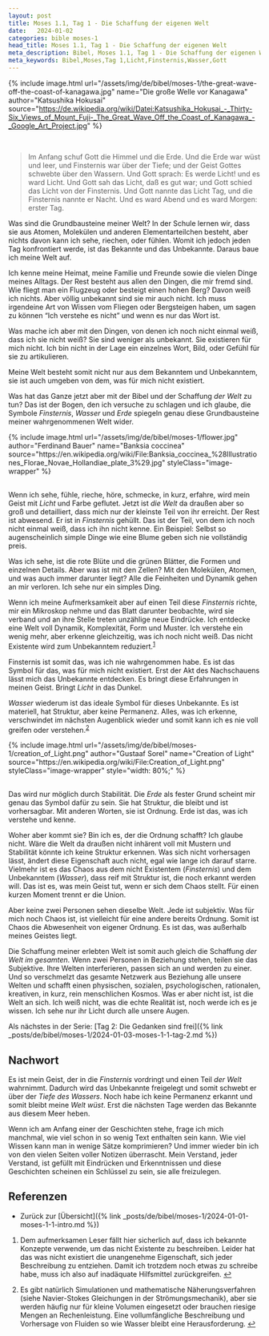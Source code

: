 ```yaml
---
layout: post
title: Moses 1.1, Tag 1 - Die Schaffung der eigenen Welt
date:   2024-01-02
categories: bible moses-1
head_title: Moses 1.1, Tag 1 - Die Schaffung der eigenen Welt
meta_description: Bibel, Moses 1.1, Tag 1 - Die Schaffung der eigenen Welt
meta_keywords: Bibel,Moses,Tag 1,Licht,Finsternis,Wasser,Gott
---
```


{% include image.html
  url="/assets/img/de/bibel/moses-1/the-great-wave-off-the-coast-of-kanagawa.jpg"
  name="Die große Welle vor Kanagawa"
  author="Katsushika Hokusai"
  source="https://de.wikipedia.org/wiki/Datei:Katsushika_Hokusai_-_Thirty-Six_Views_of_Mount_Fuji-_The_Great_Wave_Off_the_Coast_of_Kanagawa_-_Google_Art_Project.jpg"
%}

<br>

> Im Anfang schuf Gott die Himmel und die Erde. Und die Erde war wüst und leer, und Finsternis war über der Tiefe; und der Geist Gottes schwebte über den Wassern. Und Gott sprach: Es werde Licht! und es ward Licht. Und Gott sah das Licht, daß es gut war; und Gott schied das Licht von der Finsternis. Und Gott nannte das Licht Tag, und die Finsternis nannte er Nacht. Und es ward Abend und es ward Morgen: erster Tag.

<span class="first-letter">W</span>as sind die Grundbausteine meiner Welt? In der Schule lernen wir, dass sie aus Atomen, Molekülen und anderen Elementarteilchen besteht, aber nichts davon kann ich sehe, riechen, oder fühlen. Womit ich jedoch jeden Tag konfrontiert werde, ist das Bekannte und das Unbekannte. Daraus baue ich meine Welt auf.

Ich kenne meine Heimat, meine Familie und Freunde sowie die vielen Dinge meines Alltags. Der Rest besteht aus allen den Dingen, die mir fremd sind. Wie fliegt man ein Flugzeug oder besteigt einen hohen Berg? Davon weiß ich nichts. Aber völlig unbekannt sind sie mir auch nicht. Ich muss irgendeine Art von Wissen vom Fliegen oder Bergsteigen haben, um sagen zu können “Ich verstehe es nicht” und wenn es nur das Wort ist.

Was mache ich aber mit den Dingen, von denen ich noch nicht einmal weiß, dass ich sie nicht weiß? Sie sind weniger als unbekannt. Sie existieren für mich nicht. Ich bin nicht in der Lage ein einzelnes Wort, Bild, oder Gefühl für sie zu artikulieren.

Meine Welt besteht somit nicht nur aus dem Bekanntem und Unbekanntem, sie ist auch umgeben von dem, was für mich nicht existiert.

Was hat das Ganze jetzt aber mit der Bibel und der Schaffung *der Welt* zu tun? Das ist der Bogen, den ich versuche zu schlagen und ich glaube, die Symbole *Finsternis*, *Wasser* und *Erde* spiegeln genau diese Grundbausteine meiner wahrgenommenen Welt wider.

<div class="row">
  <div style="margin-bottom: 30px;" class="col-6">
    {% include image.html
      url="/assets/img/de/bibel/moses-1/flower.jpg"
      author="Ferdinand Bauer"
      name="Banksia coccinea"
      source="https://en.wikipedia.org/wiki/File:Banksia_coccinea_%28Illustrationes_Florae_Novae_Hollandiae_plate_3%29.jpg"
      styleClass="image-wrapper"
    %}
  </div>
  <div class="col-6">
    <p style="margin-top: 0;">
      Wenn ich sehe, fühle, rieche, höre, schmecke, in kurz, erfahre, wird mein Geist mit <i>Licht</i> und Farbe geflutet. Jetzt ist <i>die Welt</i> da draußen aber so groß und detailliert, dass mich nur der kleinste Teil von ihr erreicht. Der Rest ist abwesend. Er ist in <i>Finsternis</i> gehüllt. Das ist der Teil, von dem ich noch nicht einmal weiß, dass ich ihn nicht kenne. Ein Beispiel: Selbst so augenscheinlich simple Dinge wie eine Blume geben sich nie vollständig preis.
    </p>
  </div>
</div>

Was ich sehe, ist die rote Blüte und die grünen Blätter, die Formen und einzelnen Details. Aber was ist mit den Zellen? Mit den Molekülen, Atomen, und was auch immer darunter liegt? Alle die Feinheiten und Dynamik gehen an mir verloren. Ich sehe nur ein simples Ding.

Wenn ich meine Aufmerksamkeit aber auf einen Teil diese *Finsternis* richte, mir ein Mikroskop nehme und das Blatt darunter beobachte, wird sie verband und an ihre Stelle treten unzählige neue Eindrücke. Ich entdecke eine Welt voll Dynamik, Komplexität, Form und Muster. Ich verstehe ein wenig mehr, aber erkenne gleichzeitig, was ich noch nicht weiß. Das nicht Existente wird zum Unbekanntem reduziert.<sup id="fnref:1" role="doc-noteref"><a href="#fn:1" class="footnote" rel="footnote">1</a></sup>

<div class="row">
  <div class="col-6">
    <p style="margin-top: 0;">
      Finsternis ist somit das, was ich nie wahrgenommen habe. Es ist das Symbol für das, was für mich nicht existiert. Erst der Akt des Nachschauens lässt mich das Unbekannte entdecken. Es bringt diese Erfahrungen in meinen Geist. Bringt <i>Licht</i> in das Dunkel.
    </p>
    <p>
      <i>Wasser</i> wiederum ist das ideale Symbol für dieses Unbekannte. Es ist materiell, hat Struktur, aber keine Permanenz. Alles, was ich erkenne, verschwindet im nächsten Augenblick wieder und somit kann ich es nie voll greifen oder verstehen.<sup id="fnref:2" role="doc-noteref"><a href="#fn:2" class="footnote" rel="footnote">2</a></sup>
    </p>

  </div>
  <div style="margin-bottom: 30px;" class="col-6">
    {% include image.html
      url="/assets/img/de/bibel/moses-1/creation_of_Light.png"
      author="Gustaaf Sorel"
      name="Creation of Light"
      source="https://en.wikipedia.org/wiki/File:Creation_of_Light.png"
      styleClass="image-wrapper"
      style="width: 80%;"
    %}
  </div>
</div>

Das wird nur möglich durch Stabilität. Die *Erde* als fester Grund scheint mir genau das Symbol dafür zu sein. Sie hat Struktur, die bleibt und ist vorhersagbar. Mit anderen Worten, sie ist Ordnung. Erde ist das, was ich verstehe und kenne.

Woher aber kommt sie? Bin ich es, der die Ordnung schafft? Ich glaube nicht. Wäre die Welt da draußen nicht inhärent voll mit Mustern und Stabilität könnte ich keine Struktur erkennen. Was sich nicht vorhersagen lässt, ändert diese Eigenschaft auch nicht, egal wie lange ich darauf starre. Vielmehr ist es das Chaos aus dem nicht Existentem (*Finsternis*) und dem Unbekanntem (*Wasser*), dass reif mit Struktur ist, die noch erkannt werden will. Das ist es, was mein Geist tut, wenn er sich dem Chaos stellt. Für einen kurzen Moment trennt er die Union.

Aber keine zwei Personen sehen dieselbe Welt. Jede ist subjektiv. Was für mich noch Chaos ist, ist vielleicht für eine andere bereits Ordnung. Somit ist Chaos die Abwesenheit von eigener Ordnung. Es ist das, was außerhalb meines Geistes liegt.

Die Schaffung meiner erlebten Welt ist somit auch gleich die Schaffung *der Welt im gesamten*. Wenn zwei Personen in Beziehung stehen, teilen sie das Subjektive. Ihre Welten interferieren, passen sich an und werden zu einer. Und so verschmelzt das gesamte Netzwerk aus Beziehung alle unsere Welten und schafft einen physischen, sozialen, psychologischen, rationalen, kreativen, in kurz, rein menschlichen Kosmos. Was er aber nicht ist, ist die Welt an sich. Ich weiß nicht, was die echte Realität ist, noch werde ich es je wissen. Ich sehe nur ihr Licht durch alle unsere Augen.

Als nächstes in der Serie: [Tag 2: Die Gedanken sind frei]({% link _posts/de/bibel/moses-1/2024-01-03-moses-1-1-tag-2.md %})

## Nachwort
Es ist mein Geist, der in die *Finsternis* vordringt und einen Teil *der Welt* wahrnimmt. Dadurch wird das Unbekannte freigelegt und somit schwebt er über der *Tiefe des Wassers*. Noch habe ich keine Permanenz erkannt und somit bleibt meine *Welt wüst*. Erst die nächsten Tage werden das Bekannte aus diesem Meer heben.

Wenn ich am Anfang einer der Geschichten stehe, frage ich mich manchmal, wie viel schon in so wenig Text enthalten sein kann. Wie viel Wissen kann man in wenige Sätze komprimieren? Und immer wieder bin ich von den vielen Seiten voller Notizen überrascht. Mein Verstand, jeder Verstand, ist gefüllt mit Eindrücken und Erkenntnissen und diese Geschichten scheinen ein Schlüssel zu sein, sie alle freizulegen.

## Referenzen
* Zurück zur [Übersicht]({% link _posts/de/bibel/moses-1/2024-01-01-moses-1-1-intro.md %})

<div class="footnotes" role="doc-endnotes">
  <ol style="font-size: 1em">
    <li id="fn:1" role="doc-endnote">
      <p>Dem aufmerksamen Leser fällt hier sicherlich auf, dass ich bekannte Konzepte verwende, um das nicht Existente zu beschreiben. Leider hat das was nicht existiert die unangenehme Eigenschaft, sich jeder Beschreibung zu entziehen. Damit ich trotzdem noch etwas zu schreibe habe, muss ich also auf inadäquate Hilfsmittel zurückgreifen.&nbsp;<a href="#fnref:1" class="reversefootnote" role="doc-backlink">↩</a></p>
    </li>
    <li id="fn:2" role="doc-endnote">
      <p>Es gibt natürlich Simulationen und mathematische Näherungsverfahren (siehe Navier-Stokes Gleichungen in der Strömungsmechanik), aber sie werden häufig nur für kleine Volumen eingesetzt oder brauchen riesige Mengen an Rechenleistung. Eine vollumfängliche Beschreibung und Vorhersage von Fluiden so wie Wasser bleibt eine Herausforderung.&nbsp;<a href="#fnref:2" class="reversefootnote" role="doc-backlink">↩</a></p>
    </li>
  </ol>
</div>
